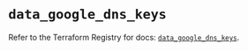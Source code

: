 # `data_google_dns_keys`

Refer to the Terraform Registry for docs: [`data_google_dns_keys`](https://registry.terraform.io/providers/hashicorp/google/6.19.0/docs/data-sources/dns_keys).
